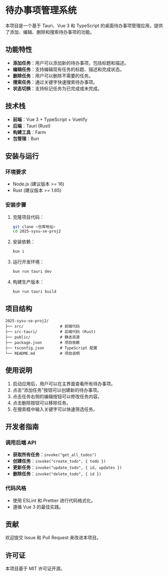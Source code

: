 # 待办事项管理系统

本项目是一个基于 Tauri、Vue 3 和 TypeScript 的桌面待办事项管理应用，提供了添加、编辑、删除和搜索待办事项的功能。

## 功能特性

- **添加任务**：用户可以添加新的待办事项，包括标题和描述。
- **编辑任务**：支持编辑现有任务的标题、描述和完成状态。
- **删除任务**：用户可以删除不需要的任务。
- **搜索任务**：通过关键字快速搜索待办事项。
- **状态切换**：支持标记任务为已完成或未完成。

## 技术栈

- **前端**：Vue 3 + TypeScript + Vuetify
- **后端**：Tauri (Rust)
- **构建工具**：Farm
- **包管理**：Bun

## 安装与运行

### 环境要求

- Node.js (建议版本 >= 16)
- Rust (建议版本 >= 1.65)

### 安装步骤

1. 克隆项目代码：

   ```bash
   git clone <仓库地址>
   cd 2025-sysu-se-proj2
   ```

2. 安装依赖：

   ```bash
   bun i
   ```

3. 运行开发环境：

   ```bash
   bun run tauri dev
   ```

4. 构建生产版本：

   ```bash
   bun run tauri build
   ```

## 项目结构

```
2025-sysu-se-proj2/
├── src/                # 前端代码
├── src-tauri/          # 后端代码 (Rust)
├── public/             # 静态资源
├── package.json        # 项目依赖
├── tsconfig.json       # TypeScript 配置
└── README.md           # 项目说明
```

## 使用说明

1. 启动应用后，用户可以在主界面查看所有待办事项。
2. 点击“添加任务”按钮可以创建新的待办事项。
3. 点击任务右侧的编辑按钮可以修改任务内容。
4. 点击删除按钮可以移除任务。
5. 在搜索框中输入关键字可以快速筛选任务。

## 开发者指南

### 调用后端 API

- **获取所有任务**：`invoke("get_all_todos")`
- **创建任务**：`invoke("create_todo", { todo })`
- **更新任务**：`invoke("update_todo", { id, updates })`
- **删除任务**：`invoke("delete_todo", { id })`

### 代码风格

- 使用 ESLint 和 Prettier 进行代码格式化。
- 遵循 Vue 3 的最佳实践。

## 贡献

欢迎提交 Issue 和 Pull Request 来改进本项目。

## 许可证

本项目基于 MIT 许可证开源。

